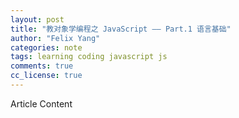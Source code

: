 ```yaml
---
layout: post
title: "教对象学编程之 JavaScript —— Part.1 语言基础"
author: "Felix Yang"
categories: note
tags: learning coding javascript js
comments: true
cc_license: true
---
```


Article Content
